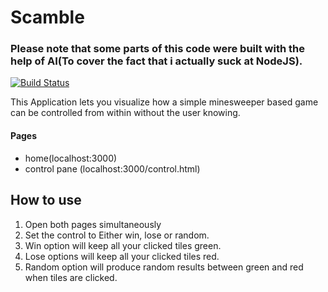 # Scamble
### Please note that some parts of this code were built with the help of AI(To cover the fact that i actually suck at NodeJS).

[![Build Status](https://travis-ci.org/joemccann/dillinger.svg?branch=master)]()

This Application lets you visualize how a simple minesweeper based game can be controlled from within without the user knowing.

#### Pages
- home(localhost:3000)
- control pane (localhost:3000/control.html)

## How to use

1. Open both pages simultaneously
2. Set the control to Either win, lose or random.
3. Win option will keep all your clicked tiles green.
4. Lose options will keep all your clicked tiles red.
5. Random option will produce random results between green and red when tiles are clicked.
